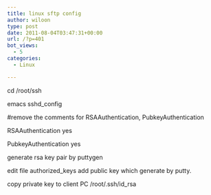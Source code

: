 ```yaml
---
title: linux sftp config
author: wiloon
type: post
date: 2011-08-04T03:47:31+00:00
url: /?p=401
bot_views:
  - 5
categories:
  - Linux

---
```

cd /root/ssh
  
emacs sshd_config
  
#remove the comments for RSAAuthentication, PubkeyAuthentication
  
RSAAuthentication yes
  
PubkeyAuthentication yes

generate rsa key pair by puttygen

edit file authorized_keys add public key which generate by putty.
  
copy private key to client PC /root/.ssh/id_rsa